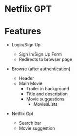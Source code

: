 # Netflix GPT

# Features

- Login/Sign Up
    - Sign In/Sign Up Form
    - Redirects to browser page

- Browse (after authentication)
    - Header
    - Main Movie
        - Trailer in background
        - Title and description
        - Movie suggestions
            - MoviesLists

- Netflix Gpt 
    - Search bar
    - Movie suggestion